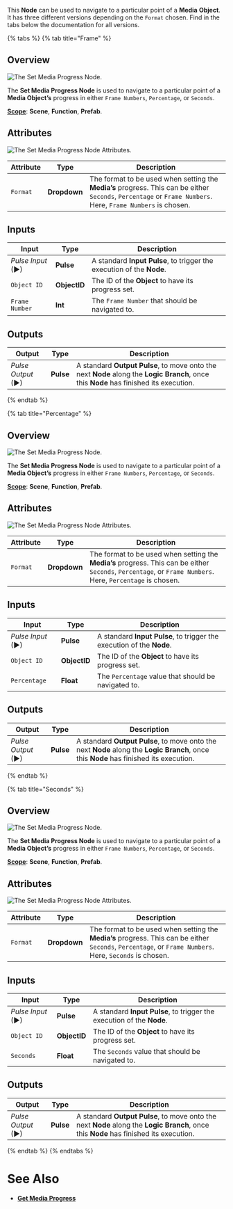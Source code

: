 

This **Node** can be used to navigate to a particular point of a **Media** **Object**. It has three different versions depending on the `Format` chosen. Find in the tabs below the documentation for all versions.

{% tabs %}
{% tab title="Frame" %}

## Overview

![The Set Media Progress Node.](../../../.gitbook/assets/setmediaprogressnode20241frame.png)

The **Set Media Progress Node** is used to navigate to a particular point of a **Media Object’s** progress in either `Frame Numbers`, `Percentage`, or `Seconds`.

[**Scope**](../../overview.md#scopes): **Scene**, **Function**, **Prefab**.

## Attributes

![The Set Media Progress Node Attributes.](../../../.gitbook/assets/setmediaprogressattsreal.png)


|Attribute|Type|Description|
|---|---|---|
|`Format`|**Dropdown**|The format to be used when setting the **Media’s** progress. This can be either `Seconds`, `Percentage` or `Frame Numbers`. Here, `Frame Numbers` is chosen.|

## Inputs

|Input|Type|Description|
|---|---|---|
|*Pulse Input* (►)|**Pulse**|A standard **Input Pulse**, to trigger the execution of the **Node**.|
|`Object ID`|**ObjectID**|The ID of the **Object** to have its progress set.|
|`Frame Number`|**Int**|The `Frame Number` that should be navigated to.|


## Outputs

|Output|Type|Description|
|---|---|---|
|*Pulse Output* (►)|**Pulse**|A standard **Output Pulse**, to move onto the next **Node** along the **Logic Branch**, once this **Node** has finished its execution.|

{% endtab %}

{% tab title="Percentage" %}

## Overview

![The Set Media Progress Node.](../../../.gitbook/assets/setmediaprogressnode20241percentage.png)

The **Set Media Progress Node** is used to navigate to a particular point of a **Media Object’s** progress in either `Frame Numbers`, `Percentage`, or `Seconds`.

[**Scope**](../../overview.md#scopes): **Scene**, **Function**, **Prefab**.

## Attributes

![The Set Media Progress Node Attributes.](../../../.gitbook/assets/setmediaprogressatts.png)

<!--NEED UPDATED IMAGE THAT REMOVES SEEK-->

|Attribute|Type|Description|
|---|---|---|
|`Format`|**Dropdown**|The format to be used when setting the **Media’s** progress. This can be either `Seconds`, `Percentage`, or `Frame Numbers`. Here, `Percentage` is chosen.|

## Inputs

|Input|Type|Description|
|---|---|---|
|*Pulse Input* (►)|**Pulse**|A standard **Input Pulse**, to trigger the execution of the **Node**.|
|`Object ID`|**ObjectID**|The ID of the **Object** to have its progress set.|
|`Percentage`|**Float**|The `Percentage` value that should be navigated to.|

## Outputs

|Output|Type|Description|
|---|---|---|
|*Pulse Output* (►)|**Pulse**|A standard **Output Pulse**, to move onto the next **Node** along the **Logic Branch**, once this **Node** has finished its execution.|

{% endtab %}

{% tab title="Seconds" %}

## Overview

![The Set Media Progress Node.](../../../.gitbook/assets/setmediaprogressnode20241.png)

The **Set Media Progress Node** is used to navigate to a particular point of a **Media Object’s** progress in either `Frame Numbers`, `Percentage`, or `Seconds`.

[**Scope**](../../overview.md#scopes): **Scene**, **Function**, **Prefab**.

## Attributes

![The Set Media Progress Node Attributes.](../../../.gitbook/assets/setmediaprogressatts.png)

<!--NEED UPDATED IMAGE THAT REMOVES SEEK-->

|Attribute|Type|Description|
|---|---|---|
|`Format`|**Dropdown**|The format to be used when setting the **Media’s** progress. This can be either `Seconds`, `Percentage`, or `Frame Numbers`. Here, `Seconds` is chosen.|

## Inputs

|Input|Type|Description|
|---|---|---|
|*Pulse Input* (►)|**Pulse**|A standard **Input Pulse**, to trigger the execution of the **Node**.|
|`Object ID`|**ObjectID**|The ID of the **Object** to have its progress set.|
|`Seconds`|**Float**|The `Seconds` value that should be navigated to.|

## Outputs

|Output|Type|Description|
|---|---|---|
|*Pulse Output* (►)|**Pulse**|A standard **Output Pulse**, to move onto the next **Node** along the **Logic Branch**, once this **Node** has finished its execution.|

{% endtab %}
{% endtabs %}

# See Also

* [**Get Media Progress**](getmediaprogress.md)

